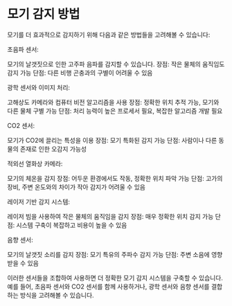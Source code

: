 # 모기 감지 방법

모기를 더 효과적으로 감지하기 위해 다음과 같은 방법들을 고려해볼 수 있습니다:

초음파 센서:

모기의 날갯짓으로 인한 고주파 음파를 감지할 수 있습니다.
장점: 작은 물체의 움직임도 감지 가능
단점: 다른 비행 곤충과의 구별이 어려울 수 있음


광학 센서와 이미지 처리:

고해상도 카메라와 컴퓨터 비전 알고리즘을 사용
장점: 정확한 위치 추적 가능, 모기와 다른 물체 구별 가능
단점: 처리 능력이 높은 프로세서 필요, 복잡한 알고리즘 개발 필요


CO2 센서:

모기가 CO2에 끌리는 특성을 이용
장점: 모기 특화된 감지 가능
단점: 사람이나 다른 동물의 존재로 인한 오감지 가능성


적외선 열화상 카메라:

모기의 체온을 감지
장점: 어두운 환경에서도 작동, 정확한 위치 파악 가능
단점: 고가의 장비, 주변 온도와의 차이가 작아 감지가 어려울 수 있음


레이저 기반 감지 시스템:

레이저 빔을 사용하여 작은 물체의 움직임을 감지
장점: 매우 정확한 위치 감지 가능
단점: 시스템 구축이 복잡하고 비용이 높을 수 있음


음향 센서:

모기의 날갯짓 소리를 감지
장점: 모기 특유의 주파수 감지 가능
단점: 주변 소음에 영향받을 수 있음



이러한 센서들을 조합하여 사용하면 더 정확한 모기 감지 시스템을 구축할 수 있습니다. 예를 들어, 초음파 센서와 CO2 센서를 함께 사용하거나, 광학 센서와 음향 센서를 결합하는 방식을 고려해볼 수 있습니다.
